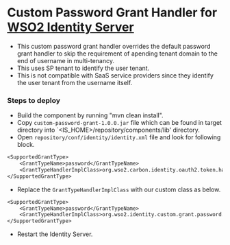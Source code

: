# Custom Password Grant Handler for  [WSO2 Identity Server](https://wso2.com/identity-and-access-management/)

 * This custom password grant handler overrides the default password grant handler to skip the requirement of apending tenant domain to the end of username in multi-tenancy.
 * This uses SP tenant to identify the user tenant.
 * This is not compatible with SaaS service providers since they identify the user tenant from the username itself.

### Steps to deploy
- Build the component by running "mvn clean install".
- Copy `custom-password-grant-1.0.0.jar` file which can be found in target directory into `<IS_HOME>/repository/components/lib' directory.
- Open `repository/conf/identity/identity.xml` file and look for following block.
```dtd
<SupportedGrantType>
    <GrantTypeName>password</GrantTypeName>
    <GrantTypeHandlerImplClass>org.wso2.carbon.identity.oauth2.token.handlers.grant.PasswordGrantHandler</GrantTypeHandlerImplClass>
</SupportedGrantType>
```
- Replace the `GrantTypeHandlerImplClass` with our custom class as below.
```dtd
<SupportedGrantType>
    <GrantTypeName>password</GrantTypeName>
    <GrantTypeHandlerImplClass>org.wso2.identity.custom.grant.password.CustomPasswordGrantHandler</GrantTypeHandlerImplClass>
</SupportedGrantType>
```
- Restart the Identity Server.
